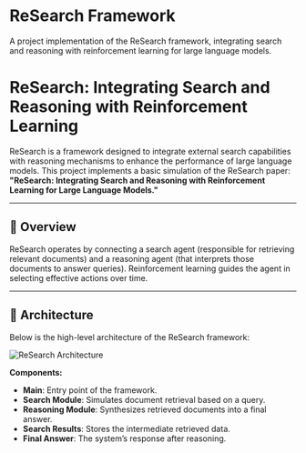 # ReSearch Framework

A project implementation of the ReSearch framework, integrating search and reasoning with reinforcement learning for large language models.

# ReSearch: Integrating Search and Reasoning with Reinforcement Learning

ReSearch is a framework designed to integrate external search capabilities with reasoning mechanisms to enhance the performance of large language models. This project implements a basic simulation of the ReSearch paper:  
**"ReSearch: Integrating Search and Reasoning with Reinforcement Learning for Large Language Models."**

---

## 🚀 Overview

ReSearch operates by connecting a search agent (responsible for retrieving relevant documents) and a reasoning agent (that interprets those documents to answer queries). Reinforcement learning guides the agent in selecting effective actions over time.

---

## 📌 Architecture

Below is the high-level architecture of the ReSearch framework:

![ReSearch Architecture](./report/research_diagram.png)

**Components:**
- **Main**: Entry point of the framework.
- **Search Module**: Simulates document retrieval based on a query.
- **Reasoning Module**: Synthesizes retrieved documents into a final answer.
- **Search Results**: Stores the intermediate retrieved data.
- **Final Answer**: The system’s response after reasoning.


